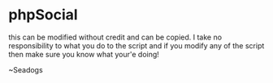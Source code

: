 phpSocial
=========
this can be modified without credit and can be copied. I take no responsibility to what you do to the script and if you modify any of the script then make sure you know what your'e doing!

~Seadogs